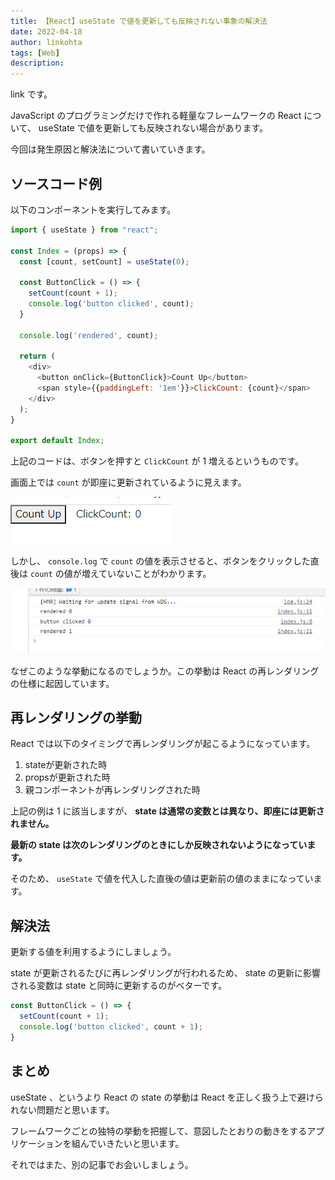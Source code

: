 ```yaml
---
title: 【React】useState で値を更新しても反映されない事象の解決法
date: 2022-04-18
author: linkohta
tags: [Web]
description: 
---
```


link です。

JavaScript のプログラミングだけで作れる軽量なフレームワークの React について、 useState で値を更新しても反映されない場合があります。

今回は発生原因と解決法について書いていきます。

## ソースコード例

以下のコンポーネントを実行してみます。

```js
import { useState } from "react";

const Index = (props) => {
  const [count, setCount] = useState(0);

  const ButtonClick = () => {
    setCount(count + 1);
    console.log('button clicked', count);
  }

  console.log('rendered', count);

  return (
    <div>
      <button onClick={ButtonClick}>Count Up</button>
      <span style={{paddingLeft: '1em'}}>ClickCount: {count}</span>
    </div>
  );
}

export default Index;
```

上記のコードは、ボタンを押すと `ClickCount` が 1 増えるというものです。

画面上では `count` が即座に更新されているように見えます。

![](images/2022-03-18_16h47_41.png)

しかし、 `console.log` で `count` の値を表示させると、ボタンをクリックした直後は `count` の値が増えていないことがわかります。

![](images/2022-03-18_16h46_33.png)

なぜこのような挙動になるのでしょうか。この挙動は React の再レンダリングの仕様に起因しています。

## 再レンダリングの挙動

React では以下のタイミングで再レンダリングが起こるようになっています。

1. stateが更新された時
2. propsが更新された時
3. 親コンポーネントが再レンダリングされた時

上記の例は 1 に該当しますが、 **state は通常の変数とは異なり、即座には更新されません。**

**最新の state は次のレンダリングのときにしか反映されないようになっています。**

そのため、 `useState` で値を代入した直後の値は更新前の値のままになっています。

## 解決法

更新する値を利用するようにしましょう。

state が更新されるたびに再レンダリングが行われるため、 state の更新に影響される変数は state と同時に更新するのがベターです。

```js
const ButtonClick = () => {
  setCount(count + 1);
  console.log('button clicked', count + 1);
}
```

## まとめ

useState 、というより React の state の挙動は React を正しく扱う上で避けられない問題だと思います。

フレームワークごとの独特の挙動を把握して、意図したとおりの動きをするアプリケーションを組んでいきたいと思います。

それではまた、別の記事でお会いしましょう。